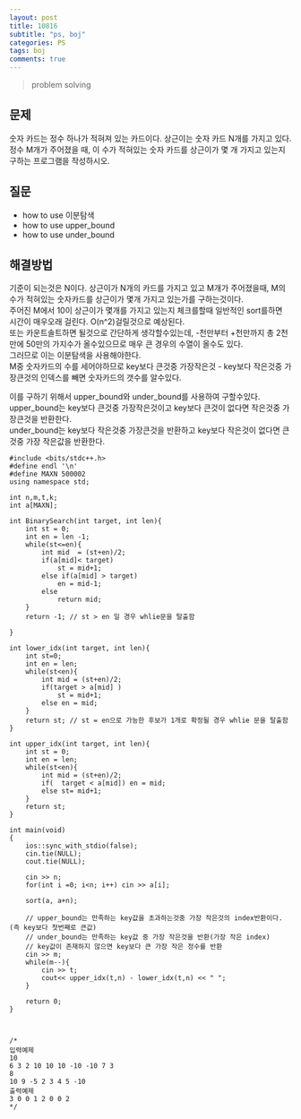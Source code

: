 ```yaml
---
layout: post
title: 10816
subtitle: "ps, boj"
categories: PS
tags: boj
comments: true
---
```

> problem solving

## 문제
숫자 카드는 정수 하나가 적혀져 있는 카드이다. 상근이는 숫자 카드 N개를 가지고 있다. 정수 M개가 주어졌을 때, 이 수가 적혀있는 숫자 카드를 상근이가 몇 개 가지고 있는지 구하는 프로그램을 작성하시오.   

## 질문
  * how to use 이분탐색
  * how to use upper_bound
  * how to use under_bound
    
## 해결방법
  기준이 되는것은 N이다. 상근이가 N개의 카드를 가지고 있고 M개가 주어졌을때, M의수가 적혀있는 숫자카드를 상근이가 몇개 가지고 있는가를 구하는것이다.   
  주어진 M에서 10이 상근이가 몇개를 가지고 있는지 체크를할때 일반적인 sort를하면 시간이 매우오래 걸린다. O(n^2)걸릴것으로 예상된다.    
  또는 카운트솔트하면 될것으로 간단하게 생각할수있는데, -천만부터 +천만까지 총 2천만에 50만의 가지수가 올수있으므로 매우 큰 경우의 수열이 올수도 있다.   
  그러므로 이는 이분탐색을 사용해야한다.   
  M중 숫자카드의 수를 세어야하므로 key보다 큰것중 가장작은것 - key보다 작은것중 가장큰것의 인덱스를 빼면 숫자카드의 갯수를 알수있다.   

  이를 구하기 위해서 upper_bound와 under_bound를 사용하여 구할수있다.   
  upper_bound는 key보다 큰것중 가장작은것이고 key보다 큰것이 없다면 작은것중 가장큰것을 반환한다.   
  under_bound는 key보다 작은것중 가장큰것을 반환하고 key보다 작은것이 없다면 큰것중 가장 작은값을 반환한다.   
  


~~~
#include <bits/stdc++.h>
#define endl '\n'
#define MAXN 500002
using namespace std;

int n,m,t,k;
int a[MAXN];

int BinarySearch(int target, int len){
    int st = 0;
    int en = len -1;
    while(st<=en){
        int mid  = (st+en)/2;
        if(a[mid]< target)
            st = mid+1;
        else if(a[mid] > target)
            en = mid-1;
        else
            return mid;
    }
    return -1; // st > en 일 경우 whlie문을 탈출함

}

int lower_idx(int target, int len){
    int st=0;
    int en = len;
    while(st<en){
        int mid = (st+en)/2;
        if(target > a[mid] )
            st = mid+1;
        else en = mid;
    }
    return st; // st = en으로 가능한 후보가 1개로 확정될 경우 whlie 문을 탈출함
}

int upper_idx(int target, int len){
    int st = 0;
    int en = len;
    while(st<en){
        int mid = (st+en)/2;
        if(  target < a[mid]) en = mid;
        else st= mid+1;
    }
    return st;
}

int main(void)
{
    ios::sync_with_stdio(false);
    cin.tie(NULL);
    cout.tie(NULL);
  
    cin >> n; 
    for(int i =0; i<n; i++) cin >> a[i];

    sort(a, a+n);

	// upper_bound는 만족하는 key값을 초과하는것중 가장 작은것의 index반환이다.(즉 key보다 첫번째로 큰값)
	// under_bound는 만족하는 key값 중 가장 작은것을 반환(가장 작은 index)
	// key값이 존재하지 않으면 key보다 큰 가장 작은 정수를 반환 
	cin >> m;
    while(m--){
        cin >> t;
        cout<< upper_idx(t,n) - lower_idx(t,n) << " ";    
    }

    return 0;
}



/*
입력예제
10
6 3 2 10 10 10 -10 -10 7 3
8
10 9 -5 2 3 4 5 -10
출력예제
3 0 0 1 2 0 0 2 
*/ 

~~~


